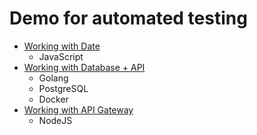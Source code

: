 # Demo for automated testing
* [Working with Date](https://github.com/up1/demo-with-date)
   * JavaScript
* [Working with Database + API](https://github.com/up1/demo-with-database)
   * Golang
   * PostgreSQL
   * Docker
* [Working with API Gateway](https://github.com/up1/demo-with-api-gateway)
   * NodeJS
